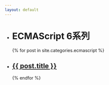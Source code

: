 ```yaml
---
layout: default
---
```


<div class="index-content ES6">
    <ul class="artical-list">
    <li itemscope itemtype="http://schema.org/Article">
        <h1 class="title">ECMAScript 6系列</h1>
    </li>
    {% for post in site.categories.ecmascript %}
        <li itemscope itemtype="http://schema.org/Article">
            <h2><a href="{{ post.url }}" itemprop="url">{{ post.title }}</a></h2>
        </li>
    {% endfor %}
    </ul>
</div>

<script type="text/javascript">
	$(function(){
		var a = $(".artical-list li:gt(0)");
		a.remove();
		$(a.get().reverse()).appendTo($(".artical-list"));
	});
</script>